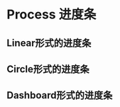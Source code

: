 # Process  进度条
## Linear形式的进度条
<code src="../../components/process/demo/linear.tsx"></code>
## Circle形式的进度条

<code src="../../components/process/demo/circle.tsx"></code>
## Dashboard形式的进度条
<code src="../../components/process/demo/circle.tsx"></code>

